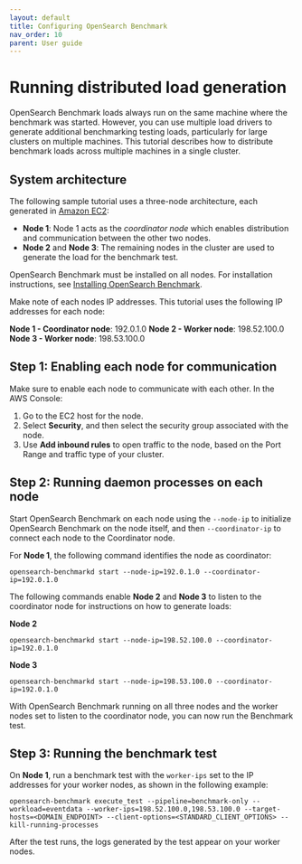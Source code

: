 ```yaml
---
layout: default
title: Configuring OpenSearch Benchmark
nav_order: 10
parent: User guide
---
```


# Running distributed load generation 


OpenSearch Benchmark loads always run on the same machine where the benchmark was started. However, you can use multiple load drivers to generate additional benchmarking testing loads, particularly for large clusters on multiple machines. This tutorial describes how to distribute benchmark loads across multiple machines in a single cluster.

## System architecture 

The following sample tutorial uses a three-node architecture, each generated in [Amazon EC2](https://docs.aws.amazon.com/ec2/?nc2=h_ql_doc_ec2):

- **Node 1**: Node 1 acts as the _coordinator node_ which enables distribution and communication between the other two nodes.
- **Node 2** and **Node 3**: The remaining nodes in the cluster are used to generate the load for the benchmark test.

OpenSearch Benchmark must be installed on all nodes. For installation instructions, see [Installing OpenSearch Benchmark]({{site.url}}{{site.baseurl}}/benchmark/user-guide/installing-benchmark/).

Make note of each nodes IP addresses. This tutorial uses the following IP addresses for each node:

**Node 1 - Coordinator node**: 192.0.1.0
**Node 2 - Worker node**: 198.52.100.0
**Node 3 - Worker node**: 198.53.100.0

## Step 1: Enabling each node for communication

Make sure to enable each node to communicate with each other. In the AWS Console:

1. Go to the EC2 host for the node.
2. Select **Security**, and then select the security group associated with the node. 
3. Use **Add inbound rules** to open traffic to the node, based on the Port Range and traffic type of your cluster.

## Step 2: Running daemon processes on each node

Start OpenSearch Benchmark on each node using the `--node-ip` to initialize OpenSearch Benchmark on the node itself, and then `--coordinator-ip` to connect each node to the Coordinator node.

For **Node 1**, the following command identifies the node as coordinator:

```
opensearch-benchmarkd start --node-ip=192.0.1.0 --coordinator-ip=192.0.1.0
```

The following commands enable **Node 2** and **Node 3** to listen to the coordinator node for instructions on how to generate loads:

**Node 2**

```
opensearch-benchmarkd start --node-ip=198.52.100.0 --coordinator-ip=192.0.1.0
```

**Node 3**

```
opensearch-benchmarkd start --node-ip=198.53.100.0 --coordinator-ip=192.0.1.0
```

With OpenSearch Benchmark running on all three nodes and the worker nodes set to listen to the coordinator node, you can now run the Benchmark test.

## Step 3: Running the benchmark test

On **Node 1**, run a benchmark test with the `worker-ips` set to the IP addresses for your worker nodes, as shown in the following example:

```
opensearch-benchmark execute_test --pipeline=benchmark-only --workload=eventdata --worker-ips=198.52.100.0,198.53.100.0 --target-hosts=<DOMAIN_ENDPOINT> --client-options=<STANDARD_CLIENT_OPTIONS> --kill-running-processes
```

After the test runs, the logs generated by the test appear on your worker nodes.

